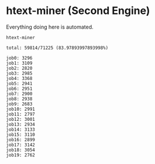 # htext-miner (Second Engine)

Everything doing here is automated.

```
htext-miner

total: 59814/71225 (83.97893997893998%)

job0: 3296
job1: 3109
job2: 2820
job3: 2985
job4: 3368
job5: 2941
job6: 2951
job7: 2900
job8: 2938
job9: 2683
job10: 2991
job11: 2797
job12: 3001
job13: 2934
job14: 3133
job15: 3110
job16: 2899
job17: 3142
job18: 3054
job19: 2762
```